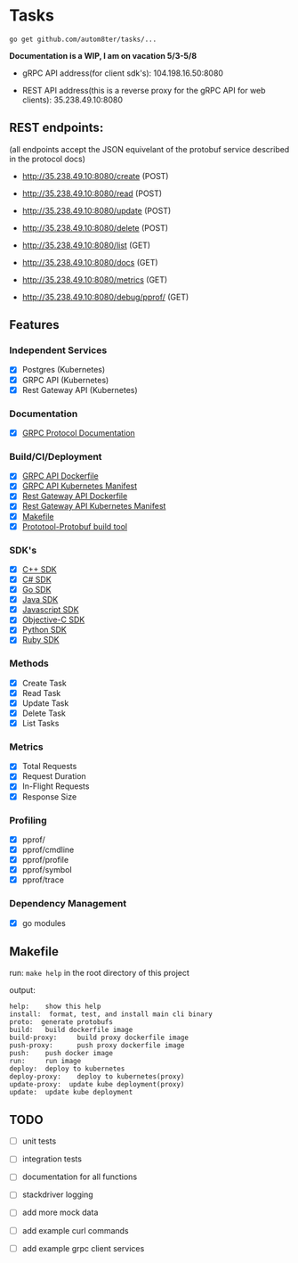 # Tasks

    go get github.com/autom8ter/tasks/...

**Documentation is a WIP, I am on vacation 5/3-5/8**

- gRPC API address(for client sdk's): 104.198.16.50:8080

- REST API address(this is a reverse proxy for the gRPC API for web clients): 35.238.49.10:8080

## REST endpoints:
(all endpoints accept the JSON equivelant of the protobuf service described in the protocol docs)

- http://35.238.49.10:8080/create (POST)
- http://35.238.49.10:8080/read (POST)
- http://35.238.49.10:8080/update (POST)
- http://35.238.49.10:8080/delete (POST)
- http://35.238.49.10:8080/list (GET)

- http://35.238.49.10:8080/docs (GET)
- http://35.238.49.10:8080/metrics (GET)
- http://35.238.49.10:8080/debug/pprof/ (GET)



## Features

### Independent Services
- [x] Postgres (Kubernetes)
- [x] GRPC API (Kubernetes)
- [x] Rest Gateway API (Kubernetes)

### Documentation
- [x] [GRPC Protocol Documentation](https://autom8ter.github.io/tasks/.)

### Build/CI/Deployment

- [x] [GRPC API Dockerfile](https://github.com/autom8ter/tasks/blob/master/Dockerfile)
- [x] [GRPC API Kubernetes Manifest](https://github.com/autom8ter/tasks/blob/master/tasks.yaml)
- [x] [Rest Gateway API Dockerfile](https://github.com/autom8ter/tasks/blob/master/Dockerfile.proxy)
- [x] [Rest Gateway API Kubernetes Manifest](https://github.com/autom8ter/tasks/blob/master/tasksproxy.yaml)
- [x] [Makefile](https://github.com/autom8ter/tasks/blob/master/Makefile)
- [x] [Prototool-Protobuf build tool](https://github.com/autom8ter/tasks/blob/master/prototool.yaml)

### SDK's
- [x] [C++ SDK](https://github.com/autom8ter/tasks/tree/master/sdk/cpp/tasks)
- [x] [C# SDK](https://github.com/autom8ter/tasks/tree/master/sdk/csharp/tasks)
- [x] [Go SDK](https://github.com/autom8ter/tasks/tree/master/sdk/go/tasks)
- [x] [Java SDK](https://github.com/autom8ter/tasks/tree/master/sdk/java/tasks/tasks)
- [x] [Javascript SDK](https://github.com/autom8ter/tasks/tree/master/sdk/js/tasks)
- [x] [Objective-C SDK](https://github.com/autom8ter/tasks/tree/master/sdk/objc/tasks)
- [x] [Python SDK](https://github.com/autom8ter/tasks/tree/master/sdk/python/tasks)
- [x] [Ruby SDK](https://github.com/autom8ter/tasks/tree/master/sdk/ruby/tasks)

### Methods
- [x] Create Task   
- [x] Read Task    
- [x] Update Task  
- [x] Delete Task   
- [x] List Tasks   

### Metrics
 
- [x] Total Requests
- [x] Request Duration
- [x] In-Flight Requests
- [x] Response Size

### Profiling
- [x] pprof/
- [x] pprof/cmdline
- [x] pprof/profile
- [x] pprof/symbol
- [x] pprof/trace

### Dependency Management
- [x] go modules


## Makefile

run:  `make help` in the root directory of this project

output:

```text
help:    show this help
install:  format, test, and install main cli binary
proto:  generate protobufs
build:   build dockerfile image
build-proxy:     build proxy dockerfile image
push-proxy:      push proxy dockerfile image
push:    push docker image
run:     run image
deploy:  deploy to kubernetes
deploy-proxy:    deploy to kubernetes(proxy)
update-proxy:  update kube deployment(proxy)
update:  update kube deployment

```


## TODO
- [ ] unit tests
- [ ] integration tests
- [ ] documentation for all functions
- [ ] stackdriver logging
- [ ] add more mock data
- [ ] add example curl commands
- [ ] add example grpc client services

